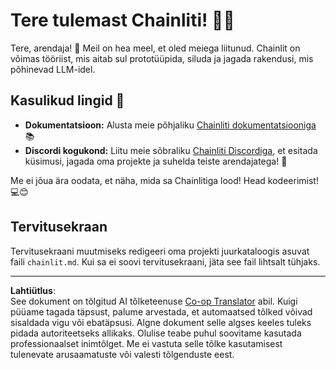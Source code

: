 <!--
CO_OP_TRANSLATOR_METADATA:
{
  "original_hash": "c49526c7abc56b0b5f1e835c1739f18e",
  "translation_date": "2025-10-11T11:29:46+00:00",
  "source_file": "11-agentic-protocols/code_samples/github-mcp/chainlit.md",
  "language_code": "et"
}
-->
# Tere tulemast Chainliti! 🚀🤖

Tere, arendaja! 👋 Meil on hea meel, et oled meiega liitunud. Chainlit on võimas tööriist, mis aitab sul prototüüpida, siluda ja jagada rakendusi, mis põhinevad LLM-idel.

## Kasulikud lingid 🔗

- **Dokumentatsioon:** Alusta meie põhjaliku [Chainliti dokumentatsiooniga](https://docs.chainlit.io) 📚
- **Discordi kogukond:** Liitu meie sõbraliku [Chainliti Discordiga](https://discord.gg/k73SQ3FyUh), et esitada küsimusi, jagada oma projekte ja suhelda teiste arendajatega! 💬

Me ei jõua ära oodata, et näha, mida sa Chainlitiga lood! Head kodeerimist! 💻😊

## Tervitusekraan

Tervitusekraani muutmiseks redigeeri oma projekti juurkataloogis asuvat faili `chainlit.md`. Kui sa ei soovi tervitusekraani, jäta see fail lihtsalt tühjaks.

---

**Lahtiütlus**:  
See dokument on tõlgitud AI tõlketeenuse [Co-op Translator](https://github.com/Azure/co-op-translator) abil. Kuigi püüame tagada täpsust, palume arvestada, et automaatsed tõlked võivad sisaldada vigu või ebatäpsusi. Algne dokument selle algses keeles tuleks pidada autoriteetseks allikaks. Olulise teabe puhul soovitame kasutada professionaalset inimtõlget. Me ei vastuta selle tõlke kasutamisest tulenevate arusaamatuste või valesti tõlgenduste eest.